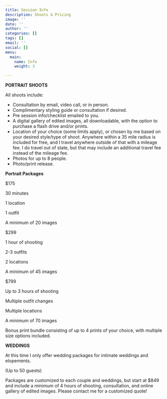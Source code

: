 ```yaml
---
title: Session Info
description: Shoots & Pricing
image: ''
date: ''
author: ''
categories: []
tags: []
email: ''
social: []
menu:
  main:
    name: Info
    weight: 3

---
```

**PORTRAIT SHOOTS**

All shoots include:

* Consultation by email, video call, or in person.
* Complimentary styling guide or consultation if desired.
* Pre session info/checklist emailed to you.
* A digital gallery of edited images, all downloadable, with the option to purchase a flash drive and/or prints.
* Location of your choice (some limits apply), or chosen by me based on your desired style/type of shoot. Anywhere within a 35 mile radius is included for free, and I travel anywhere outside of that with a mileage fee. I do travel out of state, but that may include an additional travel fee instead of the mileage fee.
* Photos for up to 8 people.
* Photo/print release.

**Portrait Packages**

$175

30 minutes

1 location

1 outfit

A minimum of 20 images

$299

1 hour of shooting

2-3 outfits

2 locations

A minimum of 45 images

$799

Up to 3 hours of shooting

Multiple outfit changes

Multiple locations

A minimum of 70 images

Bonus print bundle consisting of up to 4 prints of your choice, with multiple size options included.

**WEDDINGS**

At this time I only offer wedding packages for intimate weddings and elopements.

(Up to 50 guests)

Packages are customized to each couple and weddings, but start at $849 and include a minimum of 4 hours of shooting, consultation, and online gallery of edited images. Please contact me for a customized quote!